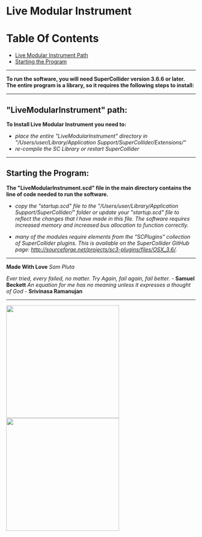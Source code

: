 # Live Modular Instrument

Table Of Contents
==================

* [Live Modular Instrument Path](*live-modular-instrument-path)
* [Starting the Program](*starting-the-program)

---

**To run the software, you will need SuperCollider version 3.6.6 or later. The entire program is a library, so it requires the following steps to install:**<br />

---

## "LiveModularInstrument" path:

**To Install Live Modular Instrument you need to:**

- *place the entire "LiveModularInstrument" directory in "/Users/user/Library/Application Support/SuperCollider/Extensions/"*
- *re-compile the SC Library or restart SuperCollider*

---

## Starting the Program:

**The "LiveModularInstrument.scd" file in the main directory contains the line of code needed to run the software.** 
     
- *copy the "startup.scd" file to the "/Users/user/Library/Application Support/SuperCollider/" folder or update your "startup.scd" file to reflect the changes that I have made in this file. The software requires increased memory and increased bus allocation to function correctly.*
     
- *many of the modules require elements from the "SCPlugins" collection of SuperCollider plugins. This is available on the SuperCollider GitHub page: http://sourceforge.net/projects/sc3-plugins/files/OSX_3.6/.*

---

**Made With Love**
*Sam Pluta*

*Ever tried, every failed, no matter. Try Again, fail again, fail better.* - **Samuel Beckett**
*An equation for me has no meaning unless it expresses a thought of God* - **Srivinasa Ramanujan**

---

<img src="https://img.discogs.com/BTiw8LyIiUmJ6j_r1qQgeyyjico=/fit-in/300x300/filters:strip_icc():format(jpeg):mode_rgb():quality(40)/discogs-images/A-1607393-1352382399-7637.jpeg.jpg" width="300"></img>
<img src="https://i.github-camo.com/59d8cdc53f9c0ed943b81eae7b715c9651fd8326/68747470733a2f2f7261772e67697468756275736572636f6e74656e742e636f6d2f6372756369616c66656c69782f61746f6d2d7375706572636f6c6c696465722f6d61737465722f646f63732f696d616765732f73632d61746f6d2d666f6c642d6f75742e676966" width="300"></img>
